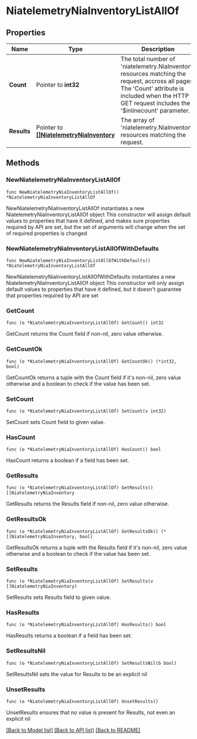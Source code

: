 # NiatelemetryNiaInventoryListAllOf

## Properties

Name | Type | Description | Notes
------------ | ------------- | ------------- | -------------
**Count** | Pointer to **int32** | The total number of &#39;niatelemetry.NiaInventory&#39; resources matching the request, accross all pages. The &#39;Count&#39; attribute is included when the HTTP GET request includes the &#39;$inlinecount&#39; parameter. | [optional] 
**Results** | Pointer to [**[]NiatelemetryNiaInventory**](NiatelemetryNiaInventory.md) | The array of &#39;niatelemetry.NiaInventory&#39; resources matching the request. | [optional] 

## Methods

### NewNiatelemetryNiaInventoryListAllOf

`func NewNiatelemetryNiaInventoryListAllOf() *NiatelemetryNiaInventoryListAllOf`

NewNiatelemetryNiaInventoryListAllOf instantiates a new NiatelemetryNiaInventoryListAllOf object
This constructor will assign default values to properties that have it defined,
and makes sure properties required by API are set, but the set of arguments
will change when the set of required properties is changed

### NewNiatelemetryNiaInventoryListAllOfWithDefaults

`func NewNiatelemetryNiaInventoryListAllOfWithDefaults() *NiatelemetryNiaInventoryListAllOf`

NewNiatelemetryNiaInventoryListAllOfWithDefaults instantiates a new NiatelemetryNiaInventoryListAllOf object
This constructor will only assign default values to properties that have it defined,
but it doesn't guarantee that properties required by API are set

### GetCount

`func (o *NiatelemetryNiaInventoryListAllOf) GetCount() int32`

GetCount returns the Count field if non-nil, zero value otherwise.

### GetCountOk

`func (o *NiatelemetryNiaInventoryListAllOf) GetCountOk() (*int32, bool)`

GetCountOk returns a tuple with the Count field if it's non-nil, zero value otherwise
and a boolean to check if the value has been set.

### SetCount

`func (o *NiatelemetryNiaInventoryListAllOf) SetCount(v int32)`

SetCount sets Count field to given value.

### HasCount

`func (o *NiatelemetryNiaInventoryListAllOf) HasCount() bool`

HasCount returns a boolean if a field has been set.

### GetResults

`func (o *NiatelemetryNiaInventoryListAllOf) GetResults() []NiatelemetryNiaInventory`

GetResults returns the Results field if non-nil, zero value otherwise.

### GetResultsOk

`func (o *NiatelemetryNiaInventoryListAllOf) GetResultsOk() (*[]NiatelemetryNiaInventory, bool)`

GetResultsOk returns a tuple with the Results field if it's non-nil, zero value otherwise
and a boolean to check if the value has been set.

### SetResults

`func (o *NiatelemetryNiaInventoryListAllOf) SetResults(v []NiatelemetryNiaInventory)`

SetResults sets Results field to given value.

### HasResults

`func (o *NiatelemetryNiaInventoryListAllOf) HasResults() bool`

HasResults returns a boolean if a field has been set.

### SetResultsNil

`func (o *NiatelemetryNiaInventoryListAllOf) SetResultsNil(b bool)`

 SetResultsNil sets the value for Results to be an explicit nil

### UnsetResults
`func (o *NiatelemetryNiaInventoryListAllOf) UnsetResults()`

UnsetResults ensures that no value is present for Results, not even an explicit nil

[[Back to Model list]](../README.md#documentation-for-models) [[Back to API list]](../README.md#documentation-for-api-endpoints) [[Back to README]](../README.md)


